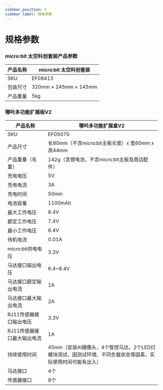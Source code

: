 ```yaml
---
sidebar_position: 3
sidebar_label: 规格参数
---
```



# 规格参数


### micro:bit 太空科创套装产品参数

| 产品名称 | micro:bit 太空科创套装 |
| -------- | ---------------------- |
| SKU      | EF08413                |
| 包装尺寸 | 320mm × 245mm × 145mm  |
| 产品重量 | 5kg                    |

### 哪吒多功能扩展板V2

| 产品名称                   | 哪吒多功能扩展盒V2                                           |
| -------------------------- | ------------------------------------------------------------ |
| SKU                        | EF05070                                                      |
| 产品尺寸                   | 长80mm（不含micro:bit主板长度）x 宽60mm x 高44mm             |
| 产品重量（毛重）           | 142g（含锂电池，不含micro:bit主板及周边配件）                |
| 充电电压                   | 5V                                                           |
| 充电电流                   | 3A                                                           |
| 充电时间                   | 50min                                                        |
| 电池容量                   | 1100mAh                                                      |
| 最大工作电压               | 8.4V                                                         |
| 额定工作电压               | 7.4V                                                         |
| 最小工作电压               | 6.4V                                                         |
| 待机电流                   | 0.01A                                                        |
| micro:bit供电电压          | 3.3V                                                         |
| 马达接口输出电压           | 6.4~8.4V                                                     |
| 马达接口额定输出电流       | 1A                                                           |
| 马达接口最大输出电流       | 2A                                                           |
| RJ11传感器接口输出电压     | 3.3V                                                         |
| RJ11传感器接口最大输出电流 | 1A                                                           |
| 持续使用时间               | 45min（安装AI摄像头，4个智控马达，2个LED灯模块测试，因测试环境、不同负载状态等因素，实际使用时间可能有出入） |
| 马达接口                   | 4个                                                          |
| 传感器接口                 | 8个                                                          |
